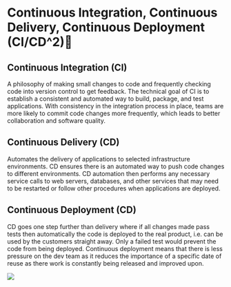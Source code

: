 # Continuous Integration, Continuous Delivery, Continuous Deployment (CI/CD^2):sushi:

## Continuous Integration (CI)

  A philosophy of making small changes to code and frequently checking code into version control to get feedback. The technical goal of CI is to establish a consistent and automated way to build, package, and test applications. With consistency in the integration process in place, teams are more likely to commit code changes more frequently, which leads to better collaboration and software quality.

## Continuous Delivery (CD)

  Automates the delivery of applications to selected infrastructure environments. CD ensures there is an automated way to push code changes to different environments. CD automation then performs any necessary service calls to web servers, databases, and other services that may need to be restarted or follow other procedures when applications are deployed.

## Continuous Deployment (CD)

  CD goes one step further than delivery where if all changes made pass tests then automatically the code is deployed to the real product, i.e. can be used by the customers straight away. Only a failed test would prevent the code from being deployed. Continuous deployment means that there is less pressure on the dev team as it reduces the importance of a specific date of reuse as there work is constantly being released and improved upon.

  ![](https://camo.githubusercontent.com/669c636dd36c50d81d23e0db49444ca99ce7da38/68747470733a2f2f7777772e65647572656b612e636f2f626c6f672f636f6e74656e742f7665722e313533313731393037302f75706c6f6164732f323031382f30372f41737365742d33332d312e706e67)
